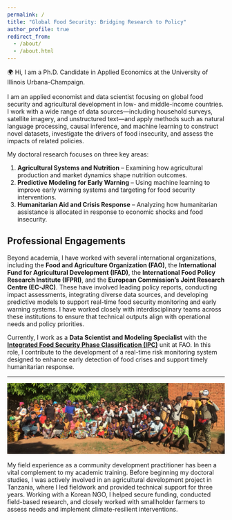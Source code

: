 ```yaml
---
permalink: /
title: "Global Food Security: Bridging Research to Policy"
author_profile: true
redirect_from: 
  - /about/
  - /about.html
---
```


🌍 Hi, I am a Ph.D. Candidate in Applied Economics at the University of Illinois Urbana-Champaign. <br>  
I am an applied economist and data scientist focusing on global food security and agricultural development in low- and middle-income countries. I work with a wide range of data sources—including household surveys, satellite imagery, and unstructured text—and apply methods such as natural language processing, causal inference, and machine learning to construct novel datasets, investigate the drivers of food insecurity, and assess the impacts of related policies.

My doctoral research focuses on three key areas:  
1. **Agricultural Systems and Nutrition** – Examining how agricultural production and market dynamics shape nutrition outcomes.  
2. **Predictive Modeling for Early Warning** – Using machine learning to improve early warning systems and targeting for food security interventions.  
3. **Humanitarian Aid and Crisis Response** – Analyzing how humanitarian assistance is allocated in response to economic shocks and food insecurity.

## Professional Engagements

Beyond academia, I have worked with several international organizations, including the **Food and Agriculture Organization (FAO)**, the **International Fund for Agricultural Development (IFAD)**, the **International Food Policy Research Institute (IFPRI)**, and the **European Commission’s Joint Research Centre (EC-JRC)**. These have involved leading policy reports, conducting impact assessments, integrating diverse data sources, and developing predictive models to support real-time food security monitoring and early warning systems. I have worked closely with interdisciplinary teams across these institutions to ensure that technical outputs align with operational needs and policy priorities.

Currently, I work as a **Data Scientist and Modeling Specialist** with the **[Integrated Food Security Phase Classification (IPC)](https://www.ipcinfo.org/)** unit at FAO. In this role, I contribute to the development of a real-time risk monitoring system designed to enhance early detection of food crises and support timely humanitarian response. 

---
![Fieldwork in Kilosa District, Tanzania (2017)](images\tanzania.png)

My field experience as a community development practitioner has been a vital complement to my academic training. Before beginning my doctoral studies, I was actively involved in an agricultural development project in Tanzania, where I led fieldwork and provided technical support for three years. Working with a Korean NGO, I helped secure funding, conducted field-based research, and closely worked with smallholder farmers to assess needs and implement climate-resilient interventions.


